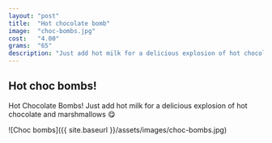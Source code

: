 ```yaml
---
layout: "post"
title:  "Hot chocolate bomb"
image: 	"choc-bombs.jpg"
cost: 	"4.00"
grams:	"65"
description: "Just add hot milk for a delicious explosion of hot chocolate and marshmallows 😋"
---
```


## Hot choc bombs!

Hot Chocolate Bombs! Just add hot milk for a delicious explosion of hot chocolate and marshmallows 😋

![Choc bombs]({{ site.baseurl }}/assets/images/choc-bombs.jpg)
